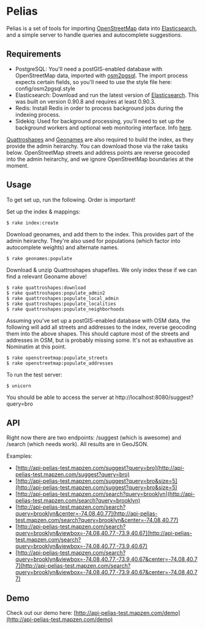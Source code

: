 # Pelias

Pelias is a set of tools for importing [OpenStreetMap](http://www.openstreetmap.org/) data into [Elasticsearch](http://www.elasticsearch.org/), and a simple server to handle queries and autocomplete suggestions.

## Requirements

* PostgreSQL: You'll need a postGIS-enabled database with OpenStreetMap data, imported with [osm2pgsql](http://wiki.openstreetmap.org/wiki/Osm2pgsql). The import process expects certain fields, so you'll need to use the style file here: config/osm2pgsql.style
* Elasticsearch: Download and run the latest version of [Elasticsearch](http://www.elasticsearch.org/download/). This was built on version 0.90.8 and requires at least 0.90.3.
* Redis: Install Redis in order to process background jobs during the indexing process.
* Sidekiq: Used for background processing, you'll need to set up the background workers and optional web monitoring interface. Info [here](http://sidekiq.org/).

[Quattroshapes](http://quattroshapes.com/) and [Geonames](http://www.geonames.org/) are also required to build the index, as they provide the admin heirarchy. You can download those via the rake tasks below. OpenStreetMap streets and address points are reverse geocoded into the admin heirarchy, and we ignore OpenStreetMap boundaries at the moment.

## Usage

To get set up, run the following. Order is important!

Set up the index & mappings:

    $ rake index:create

Download geonames, and add them to the index. This provides part of the admin heirarchy. They're also used for populations (which factor into autocomplete weights) and alternate names.

    $ rake geonames:populate

Download & unzip Quattroshapes shapefiles. We only index these if we can find a relevant Geoname above!

    $ rake quattroshapes:download
    $ rake quattroshapes:populate_admin2
    $ rake quattroshapes:populate_local_admin
    $ rake quattroshapes:populate_localities
    $ rake quattroshapes:populate_neighborhoods

Assuming you've set up a postGIS-enabled database with OSM data, the following will add all streets and addresses to the index, reverse geocoding them into the above shapes. This should capture most of the streets and addresses in OSM, but is probably missing some. It's not as exhaustive as Nominatim at this point.

    $ rake openstreetmap:populate_streets
    $ rake openstreetmap:populate_addresses

To run the test server:

    $ unicorn

You should be able to access the server at http://localhost:8080/suggest?query=bro

## API

Right now there are two endpoints: /suggest (which is awesome) and /search (which needs work). All results are in GeoJSON.

Examples:

* [http://api-pelias-test.mapzen.com/suggest?query=bro](http://api-pelias-test.mapzen.com/suggest?query=bro)
* [http://api-pelias-test.mapzen.com/suggest?query=bro&size=5](http://api-pelias-test.mapzen.com/suggest?query=bro&size=5)
* [http://api-pelias-test.mapzen.com/search?query=brooklyn](http://api-pelias-test.mapzen.com/search?query=brooklyn)
* [http://api-pelias-test.mapzen.com/search?query=brooklyn&center=-74.08,40.77](http://api-pelias-test.mapzen.com/search?query=brooklyn&center=-74.08,40.77)
* [http://api-pelias-test.mapzen.com/search?query=brooklyn&viewbox=-74.08,40.77,-73.9,40.67](http://api-pelias-test.mapzen.com/search?query=brooklyn&viewbox=-74.08,40.77,-73.9,40.67)
* [http://api-pelias-test.mapzen.com/search?query=brooklyn&viewbox=-74.08,40.77,-73.9,40.67&center=-74.08,40.77](http://api-pelias-test.mapzen.com/search?query=brooklyn&viewbox=-74.08,40.77,-73.9,40.67&center=-74.08,40.77)

## Demo

Check out our demo here: [http://api-pelias-test.mapzen.com/demo](http://api-pelias-test.mapzen.com/demo)
